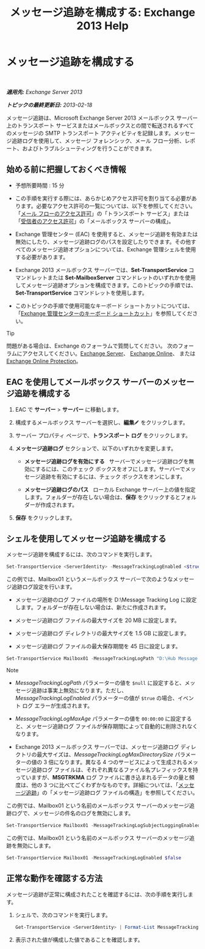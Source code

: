 ﻿---
title: 'メッセージ追跡を構成する: Exchange 2013 Help'
TOCTitle: メッセージ追跡を構成する
ms:assetid: 50eb5213-cf27-4179-b427-38d751ee4a70
ms:mtpsurl: https://technet.microsoft.com/ja-jp/library/Aa997984(v=EXCHG.150)
ms:contentKeyID: 51407527
ms.date: 04/24/2018
mtps_version: v=EXCHG.150
ms.translationtype: HT
---

# メッセージ追跡を構成する

 

_**適用先:** Exchange Server 2013_

_**トピックの最終更新日:** 2013-02-18_

メッセージ追跡は、Microsoft Exchange Server 2013 メールボックス サーバー上のトランスポート サービスまたはメールボックスとの間で転送されるすべてのメッセージの SMTP トランスポート アクティビティを記録します。メッセージ追跡ログを使用して、メッセージ フォレンシック、メール フロー分析、レポート、およびトラブルシューティングを行うことができます。

## 始める前に把握しておくべき情報

  - 予想所要時間 : 15 分

  - この手順を実行する際には、あらかじめアクセス許可を割り当てる必要があります。必要なアクセス許可の一覧については、以下を参照してください。「[メール フローのアクセス許可](mail-flow-permissions-exchange-2013-help.md)」の「トランスポート サービス」または「[受信者のアクセス許可](recipients-permissions-exchange-2013-help.md)」の「メールボックス サーバーの構成」。

  - Exchange 管理センター (EAC) を使用すると、メッセージ追跡を有効または無効にしたり、メッセージ追跡ログのパスを設定したりできます。その他すべてのメッセージ追跡オプションについては、Exchange 管理シェルを使用する必要があります。

  - Exchange 2013 メールボックス サーバーでは、**Set-TransportService** コマンドレットまたは **Set-MailboxServer** コマンドレットのいずれかを使用してメッセージ追跡オプションを構成できます。このトピックの手順では、**Set-TransportService** コマンドレットを使用します。

  - このトピックの手順で使用可能なキーボード ショートカットについては、「[Exchange 管理センターのキーボード ショートカット](keyboard-shortcuts-in-the-exchange-admin-center-exchange-online-protection-help.md)」を参照してください。


> [!TIP]
> 問題がある場合は、Exchange のフォーラムで質問してください。 次のフォーラムにアクセスしてください。<A href="https://go.microsoft.com/fwlink/p/?linkid=60612">Exchange Server</A>、 <A href="https://go.microsoft.com/fwlink/p/?linkid=267542">Exchange Online</A>、 または <A href="https://go.microsoft.com/fwlink/p/?linkid=285351">Exchange Online Protection</A>。



## EAC を使用してメールボックス サーバーのメッセージ追跡を構成する

1.  EAC で <strong>サーバー</strong> \> <strong>サーバー</strong> に移動します。

2.  構成するメールボックス サーバーを選択し、<strong>編集</strong>![編集アイコン](images/Bb124582.6f53ccb2-1f13-4c02-bea0-30690e6ea71d(EXCHG.150).gif "編集アイコン") をクリックします。

3.  サーバー プロパティ ページで、<strong>トランスポート ログ</strong> をクリックします。

4.  <strong>メッセージ追跡ログ</strong> セクションで、以下のいずれかを変更します。
    
      - <strong>メッセージ追跡ログを有効にする</strong>   サーバーでメッセージ追跡ログを無効にするには、このチェック ボックスをオフにします。サーバーでメッセージ追跡を有効にするには、チェック ボックスをオンにします。
    
      - <strong>メッセージ追跡ログのパス</strong>   ローカル Exchange サーバー上の値を指定します。フォルダーが存在しない場合は、<strong>保存</strong> をクリックするとフォルダーが作成されます。

5.  <strong>保存</strong> をクリックします。

## シェルを使用してメッセージ追跡を構成する

メッセージ追跡を構成するには、次のコマンドを実行します。

  ```powershell
  Set-TransportService <ServerIdentity> -MessageTrackingLogEnabled <$true | $false> -MessageTrackingLogMaxAge <dd.hh:mm:ss> -MessageTrackingLogMaxDirectorySize <Size> -MessageTrackingLogMaxFileSize <Size> -MessageTrackingLogPath <LocalFilePath> -MessageTrackingLogSubjectLoggingEnabled <$true|$false>
  ```

この例では、Mailbox01 というメールボックス サーバーで次のようなメッセージ追跡ログ設定を行います。

  -  メッセージ追跡のログ ファイルの場所を D:\\Message Tracking Log に設定します。フォルダーが存在しない場合は、新たに作成されます。

  -  メッセージ追跡ログ ファイルの最大サイズを 20 MB に設定します。

  -  メッセージ追跡ログ ディレクトリの最大サイズを 1.5 GB に設定します。

  -  メッセージ追跡ログ ファイルの最大保存期間を 45 日に設定します。

<!-- end list -->

  ```powershell
  Set-TransportService Mailbox01 -MessageTrackingLogPath "D:\Hub Message Tracking Log" -MessageTrackingLogMaxFileSize 20MB -MessageTrackingLogMaxDirectorySize 1.5GB -MessageTrackingLogMaxAge 45.00:00:00
  ```


> [!NOTE]
> <UL>
> <LI>
> <P><EM>MessageTrackingLogPath</EM> パラメーターの値を <CODE>$null</CODE> に設定すると、メッセージ追跡は事実上無効になります。ただし、<EM>MessageTrackingLogEnabled</EM> パラメーターの値が <CODE>$true</CODE> の場合、イベント ログ エラーが生成されます。</P>
> <LI>
> <P><EM>MessageTrackingLogMaxAge</EM> パラメーターの値を <CODE>00:00:00</CODE> に設定すると、メッセージ追跡ログ ファイルが保存期間によって自動的に削除されなくなります。</P>
> <LI>
> <P>Exchange 2013 メールボックス サーバーでは、メッセージ追跡ログ ディレクトリの最大サイズは、<EM>MessageTrackingLogMaxDirectorySize</EM> パラメーターの値の 3 倍になります。異なる 4 つのサービスによって生成されるメッセージ追跡ログ ファイルは、それぞれ異なるファイル名プレフィックスを持っていますが、<STRONG>MSGTRKMA</STRONG> ログ ファイルに書き込まれるデータの量と頻度は、他の 3 つに比べてごくわずかなものです。詳細については、「<A href="message-tracking-exchange-2013-help.md">メッセージ追跡</A>」の「メッセージ追跡ログ ファイルの構造」を参照してください。</P></LI></UL>



この例では、Mailbox01 という名前のメールボックス サーバーのメッセージ追跡ログで、メッセージの件名のログを無効にします。

```powershell
Set-TransportService Mailbox01 -MessageTrackingLogSubjectLoggingEnabled $false
```

この例では、Mailbox01 という名前のメールボックス サーバーのメッセージ追跡を無効にします。

```powershell
Set-TransportService Mailbox01 -MessageTrackingLogEnabled $false
```

## 正常な動作を確認する方法

メッセージ追跡が正常に構成されたことを確認するには、次の手順を実行します。

1.  シェルで、次のコマンドを実行します。
    
      ```powershell
      Get-TransportService <ServerIdentity> | Format-List MessageTrackingLog*
      ```

2.  表示された値が構成した値であることを確認します。

